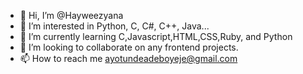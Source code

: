 - 👋 Hi, I’m @Hayweezyana
- 👀 I’m interested in Python, C, C#, C++, Java...
- 🌱 I’m currently learning C,Javascript,HTML,CSS,Ruby, and Python
- 💞️ I’m looking to collaborate on any frontend projects.
- 📫 How to reach me ayotundeadeboyeje@gmail.com

<!---
Hayweezyana/Hayweezyana is a ✨ special ✨ repository because its `README.md` (this file) appears on your GitHub profile.
You can click the Preview link to take a look at your changes.
--->
